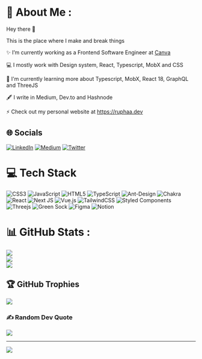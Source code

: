 # 💫 About Me :
Hey there 👋

This is the place where I make and break things 

✨ I’m currently working as a Frontend Software Engineer at [Canva](http://canva.com/careers)

💻 I mostly work with Design system, React, Typescript, MobX and CSS

🌱 I'm currently learning more about Typescript, MobX, React 18, GraphQL and ThreeJS

🖋 I write in Medium, Dev.to and Hashnode

⚡️ Check out my personal website at https://ruphaa.dev



## 🌐 Socials
[![LinkedIn](https://img.shields.io/badge/LinkedIn-%230077B5.svg?logo=linkedin&logoColor=white)](https://linkedin.com/in/ruphaa-ganesh-4a874412a) [![Medium](https://img.shields.io/badge/Medium-12100E?logo=medium&logoColor=white)](https://medium.com/@ruphaaganesh) [![Twitter](https://img.shields.io/badge/Twitter-%231DA1F2.svg?logo=Twitter&logoColor=white)](https://twitter.com/ruphaaganesh) 

# 💻 Tech Stack
![CSS3](https://img.shields.io/badge/css3-%231572B6.svg?style=for-the-badge&logo=css3&logoColor=white) ![JavaScript](https://img.shields.io/badge/javascript-%23323330.svg?style=for-the-badge&logo=javascript&logoColor=%23F7DF1E) ![HTML5](https://img.shields.io/badge/html5-%23E34F26.svg?style=for-the-badge&logo=html5&logoColor=white) ![TypeScript](https://img.shields.io/badge/typescript-%23007ACC.svg?style=for-the-badge&logo=typescript&logoColor=white) ![Ant-Design](https://img.shields.io/badge/-AntDesign-%230170FE?style=for-the-badge&logo=ant-design&logoColor=white) ![Chakra](https://img.shields.io/badge/chakra-%234ED1C5.svg?style=for-the-badge&logo=chakraui&logoColor=white) ![React](https://img.shields.io/badge/react-%2320232a.svg?style=for-the-badge&logo=react&logoColor=%2361DAFB) ![Next JS](https://img.shields.io/badge/Next-black?style=for-the-badge&logo=next.js&logoColor=white) ![Vue.js](https://img.shields.io/badge/vuejs-%2335495e.svg?style=for-the-badge&logo=vuedotjs&logoColor=%234FC08D) ![TailwindCSS](https://img.shields.io/badge/tailwindcss-%2338B2AC.svg?style=for-the-badge&logo=tailwind-css&logoColor=white) ![Styled Components](https://img.shields.io/badge/styled--components-DB7093?style=for-the-badge&logo=styled-components&logoColor=white) ![Threejs](https://img.shields.io/badge/threejs-black?style=for-the-badge&logo=three.js&logoColor=white) ![Green Sock](https://img.shields.io/badge/green%20sock-88CE02?style=for-the-badge&logo=greensock&logoColor=white) 	![Figma](https://img.shields.io/badge/figma-%23F24E1E.svg?style=for-the-badge&logo=figma&logoColor=white) ![Notion](https://img.shields.io/badge/Notion-%23000000.svg?style=for-the-badge&logo=notion&logoColor=white)
# 📊 GitHub Stats :
![](https://github-readme-stats.vercel.app/api?username=ruphaa&theme=radical&hide_border=false&include_all_commits=false&count_private=false)<br/>
![](https://github-readme-streak-stats.herokuapp.com/?user=ruphaa&theme=radical&hide_border=false)<br/>
![](https://github-readme-stats.vercel.app/api/top-langs/?username=ruphaa&theme=radical&hide_border=false&include_all_commits=false&count_private=false&layout=compact)

## 🏆 GitHub Trophies
![](https://github-profile-trophy.vercel.app/?username=ruphaa&theme=radical&no-frame=false&no-bg=false&margin-w=4)

### ✍️ Random Dev Quote
![](https://quotes-github-readme.vercel.app/api?type=horizontal&theme=tokyonight)

---
[![](https://visitcount.itsvg.in/api?id=ruphaa&icon=0&color=0)](https://visitcount.itsvg.in)
